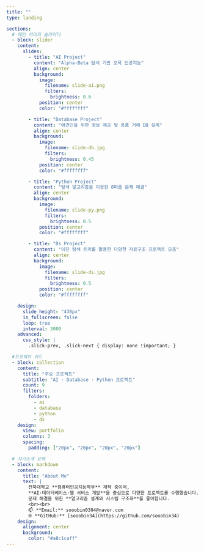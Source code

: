 ```yaml
---
title: ""
type: landing

sections:
  # 메인 이미지 슬라이더
  - block: slider
    content:
      slides:
        - title: "AI Project"
          content: "Alpha-Beta 탐색 기반 오목 인공지능"
          align: center
          background:
            image:
              filename: slide-ai.png
              filters:
                brightness: 0.6
            position: center
            color: "#ffffffff"

        - title: "Database Project"
          content: "애견인을 위한 정보 제공 및 용품 거래 DB 설계"
          align: center
          background:
            image:
              filename: slide-db.jpg
              filters:
                brightness: 0.45
            position: center
            color: "#ffffffff"

        - title: "Python Project"
          content: "탐색 알고리즘을 이용한 8퍼즐 문제 해결"
          align: center
          background:
            image:
              filename: slide-py.png
              filters:
                brightness: 0.5
            position: center
            color: "#ffffffff"

        - title: "Ds Project"
          content: "이진 탐색 트리를 활용한 다양한 자료구조 프로젝트 모음"
          align: center
          background:
            image:
              filename: slide-ds.jpg
              filters:
                brightness: 0.5
            position: center
            color: "#ffffffff"

    design:
      slide_height: "430px"
      is_fullscreen: false
      loop: true
      interval: 3000
    advanced:
      css_style: |
        .slick-prev, .slick-next { display: none !important; }

  #프로젝트 카드 
  - block: collection
    content:
      title: "주요 프로젝트"
      subtitle: "AI · Database · Python 프로젝트"
      count: 9
      filters:
        folders:
          - ai
          - database
          - python
          - ds
    design:
      view: portfolio 
      columns: 3
      spacing:
        padding: ["20px", "20px", "20px", "20px"]

  # 자기소개 요약
  - block: markdown
    content:
      title: "About Me"
      text: |
        전북대학교 **컴퓨터인공지능학부** 재학 중이며,  
        **AI·데이터베이스·웹 서비스 개발**을 중심으로 다양한 프로젝트를 수행했습니다.  
        문제 해결을 위한 **알고리즘 설계와 시스템 구조화**를 좋아합니다.  
        <br><br>
        📫 **Email:** sooobin0304@naver.com  
        🌐 **GitHub:** [sooobin34](https://github.com/sooobin34)
    design:
      alignment: center
      background:
        color: "#a8c1caff"
---
```

